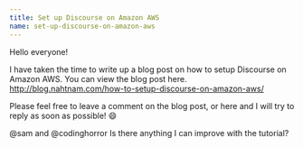 ```yaml
---
title: Set up Discourse on Amazon AWS
name: set-up-discourse-on-amazon-aws
---
```


Hello everyone!

I have taken the time to write up a blog post on how to setup Discourse on Amazon AWS. You can view the blog post here. http://blog.nahtnam.com/how-to-setup-discourse-on-amazon-aws/

Please feel free to leave a comment on the blog post, or here and I will try to reply as soon as possible! :smile: 

@sam and @codinghorror Is there anything I can improve with the tutorial?